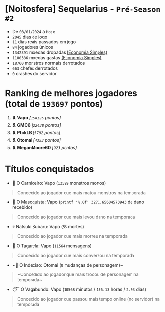 # [Noitosfera] Sequelarius - `Pré-Season #2`
- De `03/01/2024` à `Hoje`
- `2045` dias de jogo
- `11` dias reais passados em jogo
- `84` jogadores únicos
- `1342391` moedas dropadas [(Economia Simples)](https://github.com/otomay/Economia-Simples)
- `1100386` moedas gastas [(Economia Simples)](https://github.com/otomay/Economia-Simples)
- `18760` monstros normais derrotados
- `663` chefes derrotados
- `0` crashes do servidor

# Ranking de melhores jogadores (total de `193697` pontos)
1. 🎗️ **Vapo** *[`154125` pontos]*
2. 🎗️ **GMC6** *[`22438` pontos]*
3. 🎗️ **PtckLB** *[`5702` pontos]*
4. 🎗️ **Otomai** *[`4353` pontos]*
5. 🎗️ **MeganMoore60** *[`923` pontos]*

# Títulos conquistados
- 👹 O Carniceiro: Vapo (`13599` monstros mortos)
> Concedido ao jogador que mais matou monstros na temporada
- 🥵 O Masoquista: Vapo (`printf '%.0f' 3271.65604573943` de dano recebido)
> Concedido ao jogador que mais levou dano na temporada
- 💀 Natsuki Subaru: Vapo (`55` mortes)
> Concedido ao jogador que mais morreu na temporada
- 🦜 O Tagarela: Vapo (`11564` mensagens)
> Concedido ao jogador que mais conversou na temporada
- ~🤔 O Indeciso: Otomai (`0` mudanças de personagem)~
> ~Concedido ao jogador que mais trocou de personagem na temporada~
- 😴 O Vagabundo: Vapo (`10568` minutos / `176.13` horas / `2.93` dias)
> Concedido ao jogador que passou mais tempo online (no servidor) na temporada

